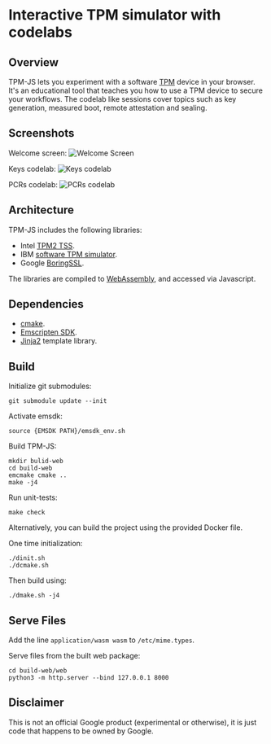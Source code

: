 # Interactive TPM simulator with codelabs

## Overview

TPM-JS lets you experiment with a software
[TPM](https://en.wikipedia.org/wiki/Trusted_Platform_Module) device in your
browser. It's an educational tool that teaches you how to use a TPM device to
secure your workflows. The codelab like sessions cover topics such as key
generation, measured boot, remote attestation and sealing.

## Screenshots

Welcome screen: ![Welcome Screen](docs/screenshot_welcome.png)

Keys codelab: ![Keys codelab](docs/screenshot_keys.png)

PCRs codelab: ![PCRs codelab](docs/screenshot_pcrs.png)

## Architecture

TPM-JS includes the following libraries:

*   Intel [TPM2 TSS](https://github.com/tpm2-software/tpm2-tss).
*   IBM [software TPM simulator](https://sourceforge.net/projects/ibmswtpm2/).
*   Google [BoringSSL](https://boringssl.googlesource.com/boringssl).

The libraries are compiled to
[WebAssembly](https://en.wikipedia.org/wiki/WebAssembly), and accessed via
Javascript.

## Dependencies

*   [cmake](https://cmake.org/).
*   [Emscripten SDK](https://kripken.github.io/emscripten-site/docs/getting_started/downloads.html).
*   [Jinja2](http://jinja.pocoo.org/) template library.

## Build

Initialize git submodules:

```shell
git submodule update --init
```

Activate emsdk:

```shell
source {EMSDK PATH}/emsdk_env.sh
```

Build TPM-JS:

```shell
mkdir bulid-web
cd build-web
emcmake cmake ..
make -j4
```

Run unit-tests:

```shell
make check
```

Alternatively, you can build the project using the provided Docker file.

One time initialization:

```shell
./dinit.sh
./dcmake.sh
```

Then build using:

```shell
./dmake.sh -j4
```

## Serve Files

Add the line `application/wasm wasm` to `/etc/mime.types`.

Serve files from the built web package:

```shell
cd build-web/web
python3 -m http.server --bind 127.0.0.1 8000
```

## Disclaimer

This is not an official Google product (experimental or otherwise), it is just
code that happens to be owned by Google.
